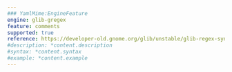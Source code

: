```yaml
---
### YamlMime:EngineFeature
engine: glib-gregex
feature: comments
supported: true
reference: https://developer-old.gnome.org/glib/unstable/glib-regex-syntax.html#id-1.5.25.19
#description: *content.description
#syntax: *content.syntax
#example: *content.example
---
```

